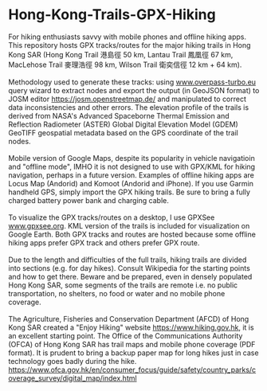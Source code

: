 # Hong-Kong-Trails-GPX-Hiking
For hiking enthusiasts savvy with mobile phones and offline hiking apps. This repository hosts GPX tracks/routes for the major hiking trails in Hong Kong SAR (Hong Kong Trail 港島徑 50 km, Lantau Trail 鳳凰徑 67 km, MacLehose Trail 麥理浩徑 98 km, Wilson Trail 衛奕信徑 12 km + 64 km).
<br><br>
Methodology used to generate these tracks: using www.overpass-turbo.eu query wizard to extract nodes and export the output (in GeoJSON format) to JOSM editor https://josm.openstreetmap.de/ and manipulated to correct data inconsistencies and other errors. The elevation profile of the trails is derived from NASA's Advanced Spaceborne Thermal Emission and Reflection Radiometer (ASTER) Global Digital Elevation Model (GDEM) GeoTIFF geospatial metadata based on the GPS coordinate of the trail nodes.
<br><br>
Mobile version of Google Maps, despite its popularity in vehicle navigatioin and "offline mode", IMHO it is not designed to use with GPX/KML for hiking navigation, perhaps in a future version. Examples of offline hiking apps are Locus Map (Andorid) and Komoot (Andorid and iPhone). If you use Garmin handheld GPS, simply import the GPX hiking trails. Be sure to bring a fully charged battery power bank and charging cable.
<br><br>
To visualize the GPX tracks/routes on a desktop, I use GPXSee www.gpxsee.org. KML version of the trails is included for visualization on Google Earth.
Both GPX tracks and routes are hosted because some offline hiking apps prefer GPX track and others prefer GPX route.
<br><br>
Due to the length and difficulties of the full trails, hiking trails are divided into sections (e.g. for day hikes). Consult Wikipedia for the starting points and how to get there. Beware and be prepared, even in densely populated Hong Kong SAR, some segments of the trails are remote i.e. no public transportation, no shelters, no food or water and no mobile phone coverage.
<br><br>
The Agriculture, Fisheries and Conservation Department (AFCD) of Hong Kong SAR created a "Enjoy Hiking" website https://www.hiking.gov.hk, it is an excellent starting point. 
The Office of the Communications Authority (OFCA) of Hong Kong SAR has trail maps and mobile phone coverage (PDF format). It is prudent to bring a backup paper map for long hikes just in case technology goes badly during the hike.
<br>
https://www.ofca.gov.hk/en/consumer_focus/guide/safety/country_parks/coverage_survey/digital_map/index.html
